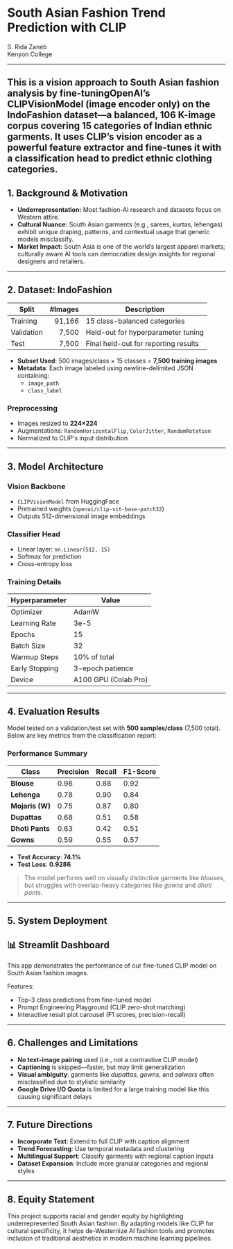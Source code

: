 # South Asian Fashion Trend Prediction with CLIP

S. Rida Zaneb  
Kenyon College  

---



This is a vision approach to South Asian fashion analysis by fine-tuningOpenAI’s **CLIPVisionModel** (image encoder only)  on the **IndoFashion** dataset—a balanced, 106 K-image corpus covering 15 categories of Indian ethnic garments. It uses CLIP’s vision encoder as a powerful feature extractor and fine-tunes it with a classification head to predict ethnic clothing categories.
---

## 1. Background & Motivation

- **Underrepresentation:** Most fashion-AI research and datasets focus on Western attire.  
- **Cultural Nuance:** South Asian garments (e.g., sarees, kurtas, lehengas) exhibit unique draping, patterns, and contextual usage that generic models misclassify.  
- **Market Impact:** South Asia is one of the world’s largest apparel markets; culturally aware AI tools can democratize design insights for regional designers and retailers.

---

## 2. Dataset: IndoFashion

| Split       | #Images | Description                                     |
|-------------|--------:|-------------------------------------------------|
| Training    |  91,166 | 15 class-balanced categories                    |
| Validation  |   7,500 | Held-out for hyperparameter tuning              |
| Test        |   7,500 | Final held-out for reporting results            |

- **Subset Used**: 500 images/class × 15 classes = **7,500 training images**
- **Metadata**: Each image labeled using newline-delimited JSON containing:
  - `image_path`
  - `class_label`
 
### Preprocessing

- Images resized to **224×224**
- Augmentations: `RandomHorizontalFlip`, `ColorJitter`, `RandomRotation`
- Normalized to CLIP's input distribution
---

## 3. Model Architecture

### Vision Backbone
- `CLIPVisionModel` from HuggingFace
- Pretrained weights (`openai/clip-vit-base-patch32`)
- Outputs 512-dimensional image embeddings

### Classifier Head
- Linear layer: `nn.Linear(512, 15)`
- Softmax for prediction
- Cross-entropy loss

### Training Details

| Hyperparameter | Value |
|----------------|--------|
| Optimizer      | AdamW |
| Learning Rate  | 3e-5   |
| Epochs         | 15     |
| Batch Size     | 32     |
| Warmup Steps   | 10% of total |
| Early Stopping | 3-epoch patience |
| Device         | A100 GPU (Colab Pro) |

---

## 4. Evaluation Results

Model tested on a validation/test set with **500 samples/class** (7,500 total). Below are key metrics from the classification report:

### Performance Summary

| Class           | Precision | Recall | F1-Score |
|----------------|-----------|--------|----------|
| **Blouse**     | 0.96      | 0.88   | 0.92     |
| **Lehenga**    | 0.78      | 0.90   | 0.84     |
| **Mojaris (W)**| 0.75      | 0.87   | 0.80     |
| **Dupattas**   | 0.68      | 0.51   | 0.58     |
| **Dhoti Pants**| 0.63      | 0.42   | 0.51     |
| **Gowns**      | 0.59      | 0.55   | 0.57     |

- **Test Accuracy**: **74.1%**
- **Test Loss**: **0.9286**

> The model performs well on visually distinctive garments like *blouses*, but struggles with overlap-heavy categories like *gowns* and *dhoti pants*.

---

## 5. System Deployment

## 📊 Streamlit Dashboard

This app demonstrates the performance of our fine-tuned CLIP model on South Asian fashion images.

Features:
- Top-3 class predictions from fine-tuned model
- Prompt Engineering Playground (CLIP zero-shot matching)
- Interactive result plot carousel (F1 scores, precision-recall)


---

## 6. Challenges and Limitations

- **No text-image pairing** used (i.e., not a contrastive CLIP model)
- **Captioning** is skipped—faster, but may limit generalization
- **Visual ambiguity**: garments like *dupattas*, *gowns*, and *salwars* often misclassified due to stylistic similarity
- **Google Drive I/O Quota** is limited for a large training model like this causing significant delays

---

## 7. Future Directions

- **Incorporate Text**: Extend to full CLIP with caption alignment
- **Trend Forecasting**: Use temporal metadata and clustering
- **Multilingual Support**: Classify garments with regional caption inputs
- **Dataset Expansion**: Include more granular categories and regional styles

---

## 8. Equity Statement

This project supports racial and gender equity by highlighting underrepresented South Asian fashion. By adapting models like CLIP for cultural specificity, it helps de-Westernize AI fashion tools and promotes inclusion of traditional aesthetics in modern machine learning pipelines.
